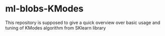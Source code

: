 # ml-blobs-KModes
This repository is supposed to give a quick overview over basic usage and tuning of KModes algorithm from SKlearn library
